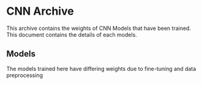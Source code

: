 # CNN Archive
This archive contains the weights of CNN Models that have been trained. This document contains the details of each models.

## Models
The models trained here have differing weights due to fine-tuning and data preprocessing



